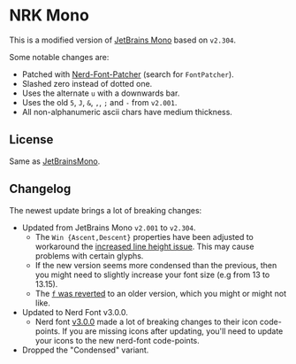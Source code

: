 # NRK Mono

This is a modified version of [JetBrains Mono](https://github.com/JetBrains/JetBrainsMono)
based on `v2.304`.

Some notable changes are:

* Patched with [Nerd-Font-Patcher](https://github.com/ryanoasis/nerd-fonts/releases/latest) (search for `FontPatcher`).
* Slashed zero instead of dotted one.
* Uses the alternate `u` with a downwards bar.
* Uses the old `5`, `J`, `&`, `,`, `;` and `-` from `v2.001`.
* All non-alphanumeric ascii chars have medium thickness.

<!-- TODO: add picture -->

## License

Same as [JetBrainsMono](https://github.com/JetBrains/JetBrainsMono/blob/master/OFL.txt).

## Changelog

The newest update brings a lot of breaking changes:

* Updated from JetBrains Mono `v2.001` to `v2.304`.
  * The `Win {Ascent,Descent}` properties have been adjusted to workaround the
  [increased line height issue][lineBug]. This may cause problems with certain
  glyphs.
  * If the new version seems more condensed than the previous, then you might
  need to slightly increase your font size (e.g from 13 to 13.15).
  * The [`f` was reverted][f-revert] to an older version, which you might or
  might not like.
* Updated to Nerd Font v3.0.0.
  * Nerd font [v3.0.0](https://github.com/ryanoasis/nerd-fonts/releases/tag/v3.0.0)
  made a lot of breaking changes to their icon code-points. If you are missing
  icons after updating, you'll need to update your icons to the new nerd-font
  code-points.
* Dropped the "Condensed" variant.

[lineBug]: https://github.com/JetBrains/JetBrainsMono/issues/334
[f-revert]: https://github.com/JetBrains/JetBrainsMono/issues/273
